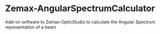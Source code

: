 # Zemax-AngularSpectrumCalculator
Add-on software to Zemax-OpticStudio to calculate the Angular Spectrum representation of a beam
